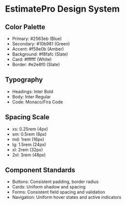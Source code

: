 # EstimatePro Design System

## Color Palette

- Primary: #2563eb (Blue)
- Secondary: #10b981 (Green)
- Accent: #f59e0b (Amber)
- Background: #f8fafc (Slate)
- Card: #ffffff (White)
- Border: #e2e8f0 (Slate)

## Typography

- Headings: Inter Bold
- Body: Inter Regular
- Code: Monaco/Fira Code

## Spacing Scale

- xs: 0.25rem (4px)
- sm: 0.5rem (8px)
- md: 1rem (16px)
- lg: 1.5rem (24px)
- xl: 2rem (32px)
- 2xl: 3rem (48px)

## Component Standards

- Buttons: Consistent padding, border radius
- Cards: Uniform shadow and spacing
- Forms: Consistent field spacing and validation
- Navigation: Uniform hover states and active indicators
